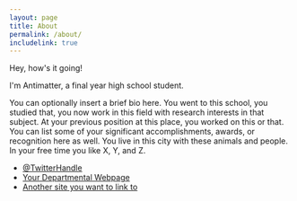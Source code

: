 ```yaml
---
layout: page
title: About
permalink: /about/
includelink: true
---
```


Hey, how's it going!

<div class="about">
    <p>I'm Antimatter, a final year high school student.</p>
    <p>You can optionally insert a brief bio here. You went to this school, you studied that, you now work in this field with research interests in that subject. At your previous position at this place, you worked on this or that. You can list some of your significant accomplishments, awards, or recognition here as well. You live in this city with these animals and people. In your free time you like X, Y, and Z.</p>

<ul class="contacts">
    <li><a href="#">@TwitterHandle</a></li>
    <li><a href="#">Your Departmental Webpage</a></li>
    <li><a href="#">Another site you want to link to</a></li>
    </ul>
</div>